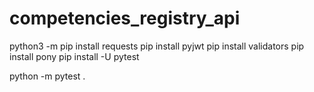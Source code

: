 # competencies_registry_api





python3 -m pip install requests 
pip install pyjwt 
pip install validators
pip install pony 
pip install -U pytest 







python -m pytest . 
